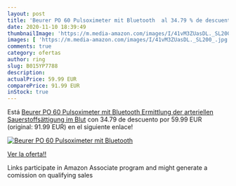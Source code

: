 ```yaml
---
layout: post
title: 'Beurer PO 60 Pulsoximeter mit Bluetooth  al 34.79 % de descuento'
date: 2020-11-10 18:39:49
thumbnailImage: 'https://m.media-amazon.com/images/I/41vM3ZUasDL._SL200_.jpg'
images: [ 'https://m.media-amazon.com/images/I/41vM3ZUasDL._SL200_.jpg' ]
comments: true
category: ofertas
author: ring
slug: B015YP7788
description:
actualPrice: 59.99 EUR
comparePrice: 91.99 EUR
inStock: true
---
```


Está [Beurer PO 60 Pulsoximeter mit Bluetooth  Ermittlung der arteriellen Sauerstoffsättigung im Blut](https://www.amazon.de/dp/B015YP7788/?tag=tolees0ca-21) con 34.79 de descuento por 59.99 EUR (original: 91.99 EUR) en el siguiente enlace!

[![Beurer PO 60 Pulsoximeter mit Bluetooth ](https://m.media-amazon.com/images/I/41vM3ZUasDL._SL200_.jpg)](https://www.amazon.de/dp/B015YP7788/?tag=tolees0ca-21)

[Ver la oferta!!](https://www.amazon.de/dp/B015YP7788/?tag=tolees0ca-21)

Links participate in Amazon Associate program and might generate a comission on qualifying sales


